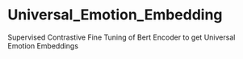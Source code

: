 # Universal_Emotion_Embedding
Supervised Contrastive Fine Tuning of Bert Encoder to get Universal Emotion Embeddings
